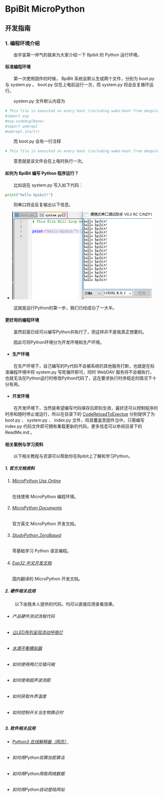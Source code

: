 # **BpiBit MicroPython**

## **开发指南**

### 1. 编程环境介绍

&emsp;&emsp;由宇宙第一帅气的我来为大家介绍一下 Bpibit 的 Python 运行环境。

#### 标准编程环境

&emsp;&emsp;第一次使用固件的时候， BpiBit 系统会默认生成两个文件，分别为 boot.py 与 system.py 。 boot.py 仅在上电前运行一次，而 system.py 将会反复循环运行。

&emsp;&emsp;system.py 文件默认内容为 
```python 
# This file is executed on every boot (including wake-boot from deepsleep)
#import esp
#esp.osdebug(None)
#import webrepl
#webrepl.start()
```
&emsp;&emsp;而 boot.py 会有一行注释 
``` python
# This file is executed on every boot (including wake-boot from deepsleep)
```
&emsp;&emsp;意思就是该文件会在上电时执行一次。

#### 如何为 BpiBit 编写 Python 程序运行？

&emsp;&emsp;比如说在 system.py 写入如下代码：

```python
print("hello bpibit!")
```

&emsp;&emsp;则串口将会反复输出以下信息。

- ![HelloBpibit](ReadMe/HelloBpibit.png)

&emsp;&emsp;这就是运行Python的第一步，我们已经成功了一大半。

#### 更好用的编程环境

&emsp;&emsp;虽然前面已经可以编写Python并执行了，但这样并不是我真正想要的。

&emsp;&emsp;因此可将Python环境分为开发环境和生产环境。

- #### 生产环境

&emsp;&emsp;在生产环境下，自己编写的Py代码不会被系统的其他服务打断，也就是在标准编程环境中将 system.py 写死循环即可，同时 WebDAV 服务将不会被执行，也就无法在Python运行时修改Python代码了，这在要求执行时序稳定的情况下十分有用。

- #### 开发环境

&emsp;&emsp;在开发环境下，当然是希望编写代码保存后即刻生效，最好还可以控制程序的时序和随时停止或运行，所以在目录下的 [CodeReloadToExectue](CodeReloadToExectue) 分别提供了为 boot.py 、 system.py 、 index.py 文件，将其覆盖至固件当中，只需编写 index.py 代码文件即可拥有重载更新的代码，更多信息可以参阅目录下的 ReadMe.md 。

#### 相关案例与学习资料

&emsp;&emsp;以下相关教程与资源可以帮助你在Bpibit上了解和学习Python。

##### 1. 官方文档资料

   1. ###### [MicroPython Use Online](http://www.micropython.org/unicorn)
      在线使用 MicroPython 编程环境。
   2. ###### [MicroPython Documents](http://docs.micropython.org/en/latest/esp8266/)
      官方英文 MicroPython 开发文档。
   3. ###### [StudyPython ZeroBased](http://www.runoob.com/python/python-intro.html)
      零基础学习 Python 语言编程。
   4. ###### [Esp32 中文开发文档](https://docs.singtown.com/micropython/zh/latest/esp32/index.html)
      国内翻译的 MicroPython 开发文档。

##### 2. 硬件相关应用

&emsp;&emsp; 以下由我本人提供的代码，均可以直接应用查看效果。

   - ###### 产品硬件测试流程代码

   - ###### [让LED阵列呈现流动呼吸灯](https://github.com/junhuanchen/BPI-BIT-MpyDevelop/tree/master/HowToCode/DrawFlowLed)

   - ###### [水滴平衡模拟器](https://github.com/junhuanchen/BPI-BIT-MpyDevelop/tree/master/HowToCode/BalanceWaterDrop)

   - ###### 如何使得两灯交错闪缩
   - ###### 如何使用超声波测距
   - ###### 如何获取外界温度
   - ###### 如何控制开关当生物靠近时

##### 3. 软件相关应用

   - ###### [Python3 在线解释器（网页）](http://www.runoob.com/try/runcode.php?filename=HelloWorld&type=python3)

   - ###### 如何用Python验算加密算法
   - ###### 如何用Python爬取网络数据
   - ###### 如何用Python自动登陆网站
   